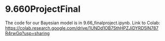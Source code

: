 # 9.660ProjectFinal

The code for our Bayesian model is in 9.66_finalproject.ipynb. Link to Colab: https://colab.research.google.com/drive/1UNDd1OB7SthHPZJiDYRD5lN787R4rwGq?usp=sharing
